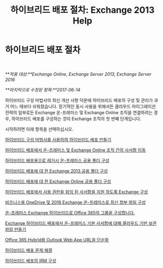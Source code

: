 ﻿---
title: '하이브리드 배포 절차: Exchange 2013 Help'
TOCTitle: 하이브리드 배포 절차
ms:assetid: cbbe558d-1ae2-49ed-bd97-2013349fef35
ms:mtpsurl: https://technet.microsoft.com/ko-kr/library/JJ200788(v=EXCHG.150)
ms:contentKeyID: 50484637
ms.date: 05/23/2018
mtps_version: v=EXCHG.150
ms.translationtype: MT
---

# 하이브리드 배포 절차

 

_**적용 대상:**Exchange Online, Exchange Server 2013, Exchange Server 2016_

_**마지막으로 수정된 항목:**2017-06-14_

하이브리드 구성 마법사의 최신 개선 사항 덕분에 하이브리드 배포의 구성 및 관리가 과거 어느 때보다 쉬워졌습니다. 장기적인 동시 사용을 위해서든 클라우드 마이그레이션 전략의 일부로든 Exchange 온-프레미스 및 Exchange Online 조직을 연결하려는 경우, 하이브리드 배포를 구성하는 것이 Exchange 조직의 첫 번째 단계입니다.

시작하려면 아래 항목을 선택하십시오.

[하이브리드 구성 마법사를 사용하여 하이브리드 배포 만들기](create-a-hybrid-deployment-with-the-hybrid-configuration-wizard-exchange-2013-help.md)

[하이브리드 배포에서 온-프레미스 및 Exchange Online 조직 간의 사서함 이동](move-mailboxes-between-on-premises-and-exchange-online-organizations-in-hybrid-deployments-exchange-2013-help.md)

[하이브리드 배포용으로 레거시 온-프레미스 공용 폴더 구성](configure-legacy-on-premises-public-folders-for-a-hybrid-deployment-exchange-2013-help.md)

[하이브리드 배포에 대 한 Exchange 2013 공용 폴더 구성](configure-exchange-2013-public-folders-for-a-hybrid-deployment-exchange-2013-help.md)

[하이브리드 배포에 대 한 Exchange Online 공용 폴더 구성](configure-exchange-online-public-folders-for-a-hybrid-deployment-exchange-2013-help.md)

[하이브리드 배포에서 사용 권한을 위임 된 사서함을 지원 하도록 Exchange 구성](configure-exchange-to-support-delegated-mailbox-permissions-in-a-hybrid-deployment-exchange-2013-help.md)

[비즈니스용 OneDrive 및 2016 Exchange 온-프레미스로 최신 첨부 파일 구성](configure-document-collaboration-with-onedrive-for-business-and-exchange-2016-on-premises-exchange-2013-help.md)

[온-프레미스 Exchange 하이브리드로 Office 365의 그룹을 구성합니다.](configure-office-365-groups-with-on-premises-exchange-hybrid-exchange-2013-help.md)

[Exchange 하이브리드 배포에서 온-프레미스 기본 사서함에 대해 클라우드 기반 보관 파일 만들기](create-a-cloud-based-archive-for-an-on-premises-primary-mailbox-in-an-exchange-hybrid-deployment-exchange-online-help.md)

[Office 365 Hybrid용 Outlook Web App URL을 단순화](simplify-the-outlook-web-app-url-for-office-365-hybrid-exchange-2013-help.md)

[하이브리드 배포 문제 해결](troubleshoot-a-hybrid-deployment-exchange-2013-help.md)

[하이브리드 배포의 IRM 구성](irm-in-exchange-hybrid-deployments-exchange-2013-help.md)


